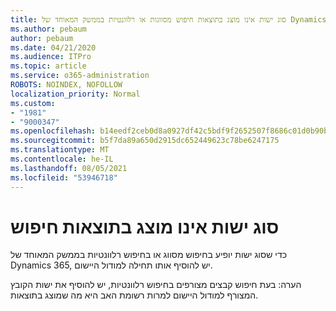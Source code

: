 ```yaml
---
title: סוג ישות אינו מוצג בתוצאות חיפוש מסווגות או רלוונטיות בממשק המאוחד של Dynamics 365
ms.author: pebaum
author: pebaum
ms.date: 04/21/2020
ms.audience: ITPro
ms.topic: article
ms.service: o365-administration
ROBOTS: NOINDEX, NOFOLLOW
localization_priority: Normal
ms.custom:
- "1981"
- "9000347"
ms.openlocfilehash: b14eedf2ceb0d8a0927df42c5bdf9f2652507f8686c01d0b90b6479ee2e4f062
ms.sourcegitcommit: b5f7da89a650d2915dc652449623c78be6247175
ms.translationtype: MT
ms.contentlocale: he-IL
ms.lasthandoff: 08/05/2021
ms.locfileid: "53946718"
---
```

# <a name="entity-type-not-showing-in-search-results"></a>סוג ישות אינו מוצג בתוצאות חיפוש

כדי שסוג ישות יופיע בחיפוש מסווג או בחיפוש רלוונטיות בממשק המאוחד של Dynamics 365, יש להוסיף אותו תחילה למודול היישום.

הערה: בעת חיפוש קבצים מצורפים בחיפוש רלוונטיות, יש להוסיף את ישות הקובץ המצורף למודול היישום למרות רשומת האב היא מה שמוצג בתוצאות.
